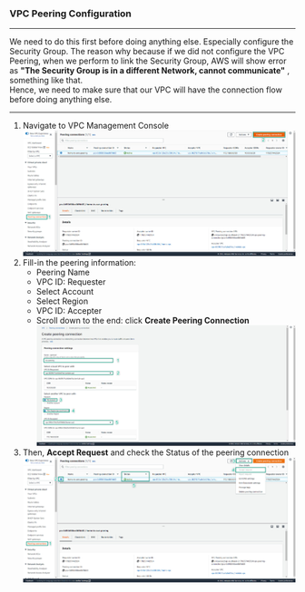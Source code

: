 ### VPC Peering Configuration
---
We need to do this first before doing anything else. Especially configure the Security Group. The reason why because if we did not configure the VPC Peering, when we perform to link the Security Group, AWS will show error as **"The Security Group is in a different Network, cannot communicate"** , something like that.  
Hence, we need to make sure that our VPC will have the connection flow before doing anything else.

---
1. Navigate to VPC Management Console
![VPC Peering](../../images/vpc-peering-1.jpg)   
2. Fill-in the peering information:  
   - Peering Name  
   - VPC ID: Requester  
   - Select Account  
   - Select Region  
   - VPC ID: Accepter
   - Scroll down to the end: click **Create Peering Connection**  
![VPC Peering](../../images/vpc-peering-2.jpg)  
3. Then, **Accept Request** and check the Status of the peering connection  
![VPC Peering](../../images/vpc-peering-3.jpg)  
   
